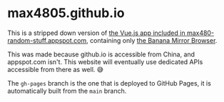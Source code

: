 # max4805.github.io

This is a stripped down version of [the Vue.js app included in max480-random-stuff.appspot.com](https://github.com/max4805/RandomStuffWebsite/tree/main/front-vue), containing only [the Banana Mirror Browser](https://max480-random-stuff.appspot.com/celeste/banana-mirror-browser).

This was made because github.io is accessible from China, and appspot.com isn't. This website will eventually use dedicated APIs accessible from there as well. :sweat_smile:

The `gh-pages` branch is the one that is deployed to GitHub Pages, it is automatically built from the `main` branch.
